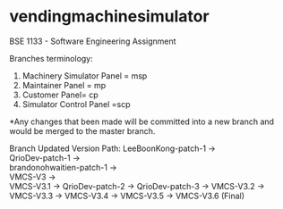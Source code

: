 # vendingmachinesimulator
BSE 1133 - Software Engineering Assignment

Branches terminology:
1. Machinery Simulator Panel = msp
2. Maintainer Panel = mp
3. Customer Panel= cp
4. Simulator Control Panel =scp

*Any changes that been made will be committed into a new branch and would be merged to the master branch.

Branch Updated Version Path:
LeeBoonKong-patch-1  ->  
QrioDev-patch-1  ->  
brandonohwaitien-patch-1  ->  
VMCS-V3  ->  
VMCS-V3.1 -> 
QrioDev-patch-2 -> 
QrioDev-patch-3 -> 
VMCS-V3.2 -> 
VMCS-V3.3 -> 
VMCS-V3.4 -> 
VMCS-V3.5 -> 
VMCS-V3.6 (Final)
